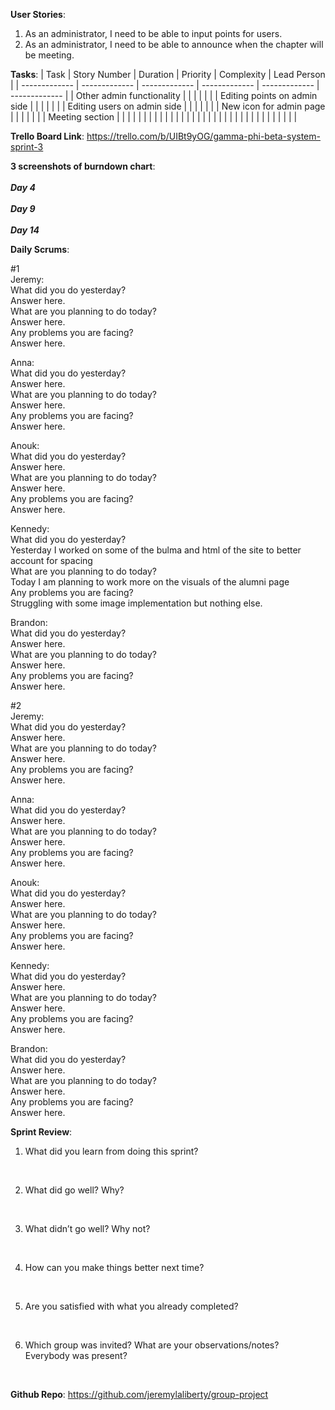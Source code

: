 **User Stories**:

1. As an administrator, I need to be able to input points for users.
2. As an administrator, I need to be able to announce when the chapter will be meeting.

**Tasks**:
| Task | Story Number | Duration | Priority | Complexity | Lead Person |
| ------------- | ------------- | ------------- | ------------- | ------------- | ------------- |
| Other admin functionality |  |  |  |  |  |
| Editing points on admin side |  |  |  |  |  |
| Editing users on admin side |  |  |  |  |  |
| New icon for admin page |  |  |  |  |  |
| Meeting section |  |  |  |  |  |
|  |  |  |  |  |  |
|  |  |  |  |  |  |
|  |  |  |  |  |  |
|  |  |  |  |  |  |

**Trello Board Link**: https://trello.com/b/UIBt9yOG/gamma-phi-beta-system-sprint-3

**3 screenshots of burndown chart**: <br>
<br> **_Day 4_** <br>
<br> **_Day 9_** <br>
<br> **_Day 14_** <br>

**Daily Scrums**:

#1 <br>
Jeremy: <br>
What did you do yesterday? <br> Answer here. <br>
What are you planning to do today? <br> Answer here. <br>
Any problems you are facing? <br> Answer here. <br>

Anna: <br>
What did you do yesterday? <br> Answer here. <br> 
What are you planning to do today? <br> Answer here. <br> 
Any problems you are facing? <br> Answer here. <br> 

Anouk: <br>
What did you do yesterday? <br> Answer here. <br> 
What are you planning to do today? <br> Answer here. <br> 
Any problems you are facing? <br> Answer here. <br> 

Kennedy: <br>
What did you do yesterday? <br> Yesterday I worked on some of the bulma and html of the site to better account for spacing <br> 
What are you planning to do today? <br> Today I am planning to work more on the visuals of the alumni page <br> 
Any problems you are facing? <br> Struggling with some image implementation but nothing else. <br> 

Brandon: <br>
What did you do yesterday? <br> Answer here. <br> 
What are you planning to do today? <br> Answer here. <br> 
Any problems you are facing? <br> Answer here. <br> 

#2 <br>
Jeremy: <br>
What did you do yesterday? <br> Answer here. <br> 
What are you planning to do today? <br> Answer here. <br> 
Any problems you are facing? <br> Answer here. <br> 

Anna: <br>
What did you do yesterday? <br> Answer here. <br> 
What are you planning to do today? <br> Answer here. <br> 
Any problems you are facing? <br> Answer here. <br> 

Anouk: <br>
What did you do yesterday? <br> Answer here. <br> 
What are you planning to do today? <br> Answer here. <br> 
Any problems you are facing? <br> Answer here. <br> 

Kennedy: <br>
What did you do yesterday? <br> Answer here. <br> 
What are you planning to do today? <br> Answer here. <br> 
Any problems you are facing? <br> Answer here. <br> 

Brandon: <br>
What did you do yesterday? <br> Answer here. <br> 
What are you planning to do today? <br> Answer here. <br> 
Any problems you are facing? <br> Answer here. <br> 

**Sprint Review**:

1. What did you learn from doing this sprint? <br>
<br>

2. What did go well? Why? <br>
<br>

3. What didn’t go well? Why not? <br>
<br>

4. How can you make things better next time? <br>
<br>

5. Are you satisfied with what you already completed? <br>
<br>

6. Which group was invited? What are your observations/notes? Everybody was present? <br> 
<br>

**Github Repo**: https://github.com/jeremylaliberty/group-project
